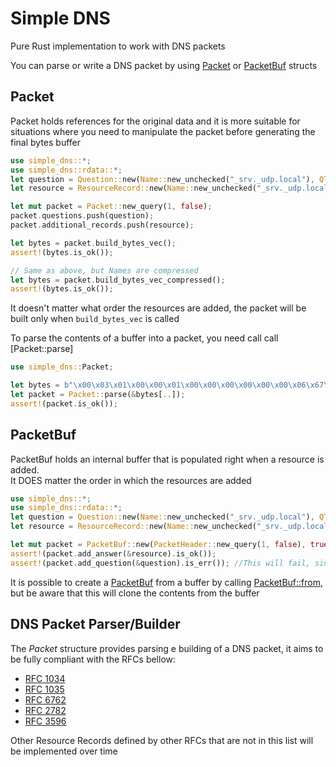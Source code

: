 # Simple DNS
Pure Rust implementation to work with DNS packets

You can parse or write a DNS packet by using [Packet](`Packet`) or [PacketBuf](`PacketBuf`) structs

## Packet
Packet holds references for the original data and it is more suitable for situations where
you need to manipulate the packet before generating the final bytes buffer

```rust
use simple_dns::*;
use simple_dns::rdata::*;
let question = Question::new(Name::new_unchecked("_srv._udp.local"), QTYPE::TXT, QCLASS::IN, false);
let resource = ResourceRecord::new(Name::new_unchecked("_srv._udp.local"), CLASS::IN, 10, RData::A(A { address: 10 }));

let mut packet = Packet::new_query(1, false);
packet.questions.push(question);
packet.additional_records.push(resource);

let bytes = packet.build_bytes_vec();
assert!(bytes.is_ok());

// Same as above, but Names are compressed
let bytes = packet.build_bytes_vec_compressed();
assert!(bytes.is_ok());
```
It doesn't matter what order the resources are added, the packet will be built only when `build_bytes_vec` is called

To parse the contents of a buffer into a packet, you need call call [Packet::parse]
```rust
use simple_dns::Packet;

let bytes = b"\x00\x03\x01\x00\x00\x01\x00\x00\x00\x00\x00\x00\x06\x67\x6f\x6f\x67\x6c\x65\x03\x63\x6f\x6d\x00\x00\x01\x00\x01";
let packet = Packet::parse(&bytes[..]);
assert!(packet.is_ok());
```

## PacketBuf
PacketBuf holds an internal buffer that is populated right when a resource is added.  
It DOES matter the order in which the resources are added

```rust
use simple_dns::*;
use simple_dns::rdata::*;
let question = Question::new(Name::new_unchecked("_srv._udp.local"), QTYPE::TXT, QCLASS::IN, false);
let resource = ResourceRecord::new(Name::new_unchecked("_srv._udp.local"), CLASS::IN, 10, RData::A(A { address: 10 }));

let mut packet = PacketBuf::new(PacketHeader::new_query(1, false), true);
assert!(packet.add_answer(&resource).is_ok());
assert!(packet.add_question(&question).is_err()); //This will fail, since an answer is already added
```

It is possible to create a [PacketBuf](`PacketBuf`) from a buffer by calling [PacketBuf::from](`PacketBuf::from`), but be aware that this will clone the contents from the buffer

## DNS Packet Parser/Builder
The *Packet* structure provides parsing e building of a DNS packet, it aims to be fully compliant with the RFCs bellow:
- [RFC 1034](https://tools.ietf.org/html/rfc1034)
- [RFC 1035](https://tools.ietf.org/html/rfc1035)
- [RFC 6762](https://tools.ietf.org/html/rfc6762)
- [RFC 2782](https://tools.ietf.org/html/rfc2782)
- [RFC 3596](https://tools.ietf.org/html/rfc3596)

Other Resource Records defined by other RFCs that are not in this list will be implemented over time

